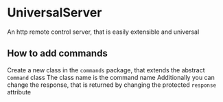 # UniversalServer
An http remote control server, that is easily extensible and universal

## How to add commands
Create a new class in the `commands` package, that extends the abstract `Command` class
The class name is the command name
Additionally you can change the response, that is returned by changing the protected `response` attribute
